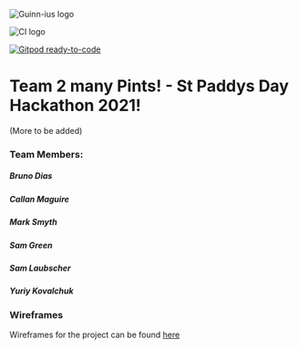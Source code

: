 ![Guinn-ius logo](https://samlaubscher.github.io/Team-2-Hackathon-St-Paddys-Festi-Quiz/assets/images/logoReadme.png)

![CI logo](https://codeinstitute.s3.amazonaws.com/fullstack/ci_logo_small.png)


[![Gitpod ready-to-code](https://img.shields.io/badge/Gitpod-ready--to--code-blue?logo=gitpod)](https://gitpod.io/#https://github.com/samlaubscher/Hackathon-St-Paddys-Festi-Quiz)

# Team 2 many Pints! - St Paddys Day Hackathon 2021! 

(More to be added)

### Team Members:
##### Bruno Dias
##### Callan Maguire
##### Mark Smyth
##### Sam Green
##### Sam Laubscher
##### Yuriy Kovalchuk

### Wireframes

Wireframes for the project can be found [here](assets/wireframes/wireframes.pdf)